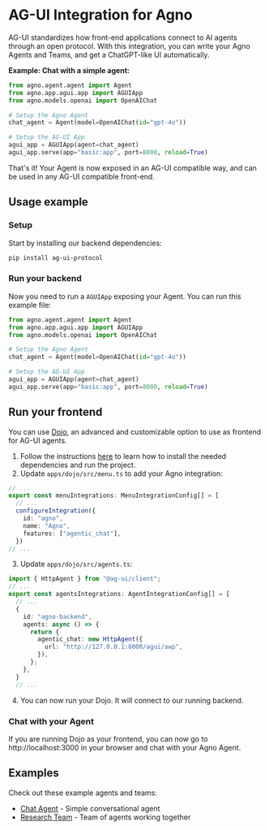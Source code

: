 # AG-UI Integration for Agno

AG-UI standardizes how front-end applications connect to AI agents through an open protocol.
With this integration, you can write your Agno Agents and Teams, and get a ChatGPT-like UI automatically.

**Example: Chat with a simple agent:**

```python my_agent.py
from agno.agent.agent import Agent
from agno.app.agui.app import AGUIApp
from agno.models.openai import OpenAIChat

# Setup the Agno Agent
chat_agent = Agent(model=OpenAIChat(id="gpt-4o"))

# Setup the AG-UI App
agui_app = AGUIApp(agent=chat_agent)
agui_app.serve(app="basic:app", port=8000, reload=True)
```

That's it! Your Agent is now exposed in an AG-UI compatible way, and can be used in any AG-UI compatible front-end.


## Usage example

### Setup

Start by installing our backend dependencies:

```bash
pip install ag-ui-protocol
```

### Run your backend

Now you need to run a `AGUIApp` exposing your Agent. You can run this example file:
```python
from agno.agent.agent import Agent
from agno.app.agui.app import AGUIApp
from agno.models.openai import OpenAIChat

# Setup the Agno Agent
chat_agent = Agent(model=OpenAIChat(id="gpt-4o"))

# Setup the AG-UI App
agui_app = AGUIApp(agent=chat_agent)
agui_app.serve(app="basic:app", port=8000, reload=True)
```

## Run your frontend

You can use [Dojo](https://github.com/ag-ui-protocol/ag-ui/tree/main/typescript-sdk/apps/dojo), an advanced and customizable option to use as frontend for AG-UI agents.

1. Follow the instructions [here](https://github.com/ag-ui-protocol/ag-ui/tree/main/typescript-sdk/apps/dojo) to learn how to install the needed dependencies and run the project.
2. Update `apps/dojo/src/menu.ts` to add your Agno integration:
```ts
// ...
export const menuIntegrations: MenuIntegrationConfig[] = [
  // ...
  configureIntegration({
    id: "agno",
    name: "Agno",
    features: ["agentic_chat"],
  })
// ...
```
3. Update `apps/dojo/src/agents.ts`:
```ts
import { HttpAgent } from "@ag-ui/client";
// ...
export const agentsIntegrations: AgentIntegrationConfig[] = [
  // ...
  {
    id: "agno-backend",
    agents: async () => {
      return {
        agentic_chat: new HttpAgent({
          url: "http://127.0.0.1:8000/agui/awp",
        }),
      };
    },
  }
  // ...
```
4. You can now run your Dojo. It will connect to our running backend.


### Chat with your Agent

If you are running Dojo as your frontend, you can now go to http://localhost:3000 in your browser and chat with your Agno Agent.


## Examples

Check out these example agents and teams:

- [Chat Agent](./basic.py) - Simple conversational agent
- [Research Team](./research_team.py) - Team of agents working together
